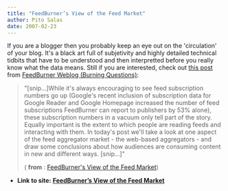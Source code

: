 ```yaml
---
title: "FeedBurner’s View of the Feed Market"
author: Pito Salas
date: 2007-02-23
---
```




If you are a blogger then you probably keep an eye out on the 'circulation' of
your blog. It's a black art full of subjetivity and highly detailed technical
tidbits that have to be understood and then interpretted before you really
know what the data means. Still if you are interested, check out [this
post](<http://feeds.feedburner.com/%7Er/BurnThisRSS2/%7E3/94307599/feedburners_view_of_the_feed_m.php>)
from [FeedBurner Weblog (Burning
Questions)](<http://blogs.feedburner.com/feedburner/>):

> "[snip…]While it's always encouraging to see feed subscription numbers go up
> (Google's recent inclusion of subscription data for Google Reader and Google
> Homepage increased the number of feed subscriptions FeedBurner can report to
> publishers by 53% alone), these subscription numbers in a vacuum only tell
> part of the story. Equally important is the extent to which people are
> reading feeds and interacting with them. In today's post we'll take a look
> at one aspect of the feed aggregator market - the web-based aggregators -
> and draw some conclusions about how audiences are consuming content in new
> and different ways. [snip…]"
>
> ( **from** : [FeedBurner's View of the Feed
> Market](<http://feeds.feedburner.com/%7Er/BurnThisRSS2/%7E3/94307599/feedburners_view_of_the_feed_m.php>))


* **Link to site:** **[FeedBurner’s View of the Feed Market](None)**
